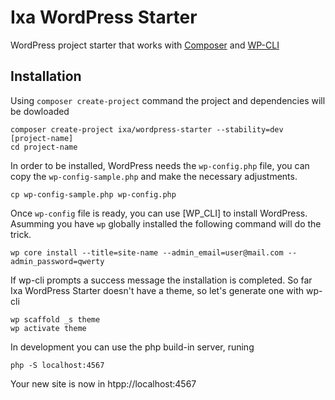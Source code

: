 Ixa WordPress Starter
=====================

WordPress project starter that works with [Composer] and [WP-CLI]

[Composer]: http://getcomposer.org/
[WP-CLI]: http://wp-cli.org/

## Installation

Using `composer create-project` command the project and dependencies will be dowloaded

	composer create-project ixa/wordpress-starter --stability=dev [project-name]
	cd project-name

In order to be installed, WordPress needs the `wp-config.php` file, you can copy the `wp-config-sample.php` and make the necessary adjustments.

	cp wp-config-sample.php wp-config.php

Once `wp-config` file is ready, you can use [WP_CLI] to install WordPress. Asumming you have `wp` globally installed the following command will do the trick.

	wp core install --title=site-name --admin_email=user@mail.com --admin_password=qwerty

If wp-cli prompts a success message the installation is completed. So far Ixa WordPress Starter doesn't have a theme, so let's generate one with wp-cli

	wp scaffold _s theme
	wp activate theme

In development you can use the php build-in server, runing

	php -S localhost:4567

Your new site is now in htpp://localhost:4567



